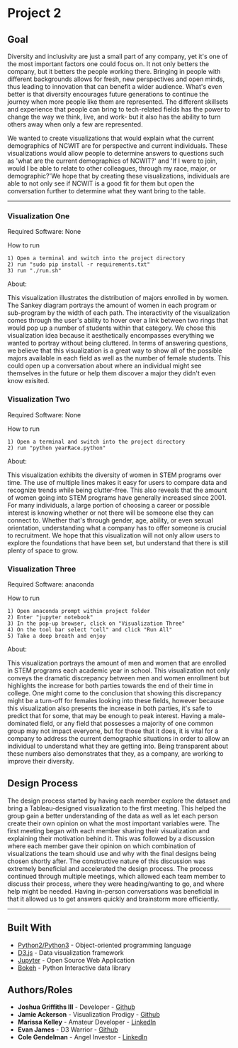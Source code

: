 # Project 2



## Goal
Diversity and inclusivity are just a small part of any company, yet it's one of the most important factors one could focus on. It not only betters the company, but it betters the people working there. Bringing in people with different backgrounds allows for fresh, new perspectives and open minds, thus leading to innovation that can benefit a wider audience. What's even better is that diversity encourages future generations to continue the journey when more people like them are represented. The different skillsets and experience that people can bring to tech-related fields has the power to change the way we think, live, and work- but it also has the ability to turn others away when only a few are represented. 

We wanted to create visualizations that would explain what the current demographics of NCWIT are for perspective and current individuals. These visualizations would allow people to determine answers to questions such as 'what are the current demographics of NCWIT?' and 'If I were to join, would I be able to relate to other colleagues, through my race, major, or demographic?'We hope that by creating these visualizations, individuals are able to not only see if NCWIT is a good fit for them but open the conversation further to determine what they want bring to the table.  
___

### Visualization One

Required Software: None

How to run

```
1) Open a terminal and switch into the project directory
2) run "sudo pip install -r requirements.txt"
3) run "./run.sh"
```

About:

This visualization illustrates the distribution of majors enrolled in by women. The Sankey diagram portrays the amount of women in each program or sub-program by the width of each path. The interactivity of the visualization comes through the user's ability to hover over a link between two rings that would pop up a number of students within that category. We chose this visualization idea because it aesthetically encompasses everything we wanted to portray without being cluttered. In terms of answering questions, we believe that this visualization is a great way to show all of the possible majors available in each field as well as the number of female students. This could open up a conversation about where an individual might see themselves in the future or help them discover a major they didn't even know exisited. 

### Visualization Two

Required Software: None

How to run
```
1) Open a terminal and switch into the project directory
2) run "python yearRace.python"
```
About: 

This visualization exhibits the diversity of women in STEM programs over time. The use of multiple lines makes it easy for users to compare data and recognize trends while being clutter-free. This also reveals that the amount of women going into STEM programs have generally increased since 2001. For many individuals, a large portion of choosing a career or possible interest is knowing whether or not there will be someone else they can connect to. Whether that's through gender, age, ability, or even sexual orientation, understanding what a company has to offer someone is crucial to recruitment. We hope that this visualization will not only allow users to explore the foundations that have been set, but understand that there is still plenty of space to grow. 


### Visualization Three

Required Software: anaconda

How to run
```
1) Open anaconda prompt within project folder
2) Enter "jupyter notebook"
3) In the pop-up browser, click on "Visualization Three"
4) On the tool bar select "cell" and click "Run All"
5) Take a deep breath and enjoy
```
About: 

This visualization portrays the amount of men and women that are enrolled in STEM programs each academic year in school. This visualization not only conveys the dramatic discrepancy between men and women enrollment but highlights the increase for both parties towards the end of their time in college. One might come to the conclusion that showing this discrepancy might be a turn-off for females looking into these fields, however because this visualization also presents the increase in both parties, it's safe to predict that for some, that may be enough to peak interest. Having a male-dominated field, or any field that possesses a majority of one common group may not impact everyone, but for those that it does, it is vital for a company to address the current demographic situations in order to allow an individual to understand what they are getting into. Being transparent about these numbers also demonstrates that they, as a company, are working to improve their diversity. 


## Design Process


The design process started by having each member explore the dataset and bring a Tableau-designed visualization to the first meeting. This helped the group gain a better understanding of the data as well as let each person create their own opinion on what the most important variables were. The first meeting began with each member sharing their visualization and explaining their motivation behind it. This was followed by a discussion where each member gave their opinion on which combination of visualizations the team should use and why with the final designs being chosen shortly after. The constructive nature of this discussion was extremely beneficial and accelerated the design process. The process continued through multiple meetings, which allowed each team member to discuss their process, where they were heading/wanting to go, and where help might be needed. Having in-person conversations was beneficial in that it allowed us to get answers quickly and brainstorm more efficiently. 

___
## Built With

* [Python2/Python3](https://www.python.org) - Object-oriented programming language
* [D3.js](https://d3js.org) - Data visualization framework
* [Jupyter](http://jupyter.org) - Open Source Web Application
* [Bokeh](https://bokeh.pydata.org/en/latest/) - Python Interactive data library


## Authors/Roles

* **Joshua Griffiths III** - Developer - [Github](https://github.com/joshuaGriffiths)
* **Jamie Ackerson** - Visualization Prodigy - [Github](https://github.com/jackerson)
* **Marissa Kelley** - Amateur Developer - [LinkedIn](https://www.linkedin.com/in/marissa-kelley/)
* **Evan James** - D3 Warrior - [Github](https://github.com/ejames917)
* **Cole Gendelman** - Angel Investor - [LinkedIn](https://www.linkedin.com/in/cole-gendelman-a9101b5b/)
